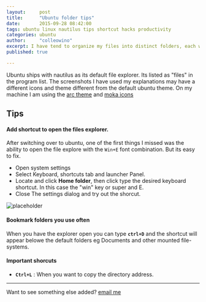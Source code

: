 ```yaml
---
layout:     post
title:      "Ubuntu folder tips"
date:       2015-09-28 08:42:00
tags: ubuntu linux nautilus tips shortcut hacks productivity 
categories: ubuntu
author:     "colleowino"
excerpt: I have tend to organize my files into distinct folders, each with a particular purpose. To get the most ouf this, I utilize keyboard shortcuts among other things. Here I share my process.
published: true

---
```


Ubuntu ships with nautilus as its default file explorer. Its listed as "files" in the program list. The screenshots I have used my explanations may have a different icons and theme different from the default ubuntu theme. On my machine I am using the [arc theme](https://github.com/horst3180/Arc-theme) and [moka icons](http://snwh.org/moka/moka-icon-theme/download/)

## Tips

#### Add shortcut to open the files explorer.

After switching over to ubuntu, one of the first things I missed was the ability to open the file explore with the `Win+E` font combination. But its easy to fix. 

- Open system settings
- Select Keyboard, shortcuts tab and launcher Panel.
- Locate and click **Home folder**, then click type the desired keyboard shortcut. In this case the "win" key or super and E. 
- Close The settings dialog and try out the shorcut.

![placeholder]({{site.base-url}}/img/ubuntu-keyboard-shortcuts.png "setting home folder keyboard shortcut")

#### Bookmark folders you use often 

When you have the explorer open you can type **`ctrl+D`** and the shortcut will appear belowe the default folders eg Documents and other mounted file-systems.


#### Important shorcuts 

- **`Ctrl+L`** : When you want to copy the directory address. 

 -----

Want to see something else added? <a href="mailto:colleowino@gmail.com?Subject=Hello">email me</a>

